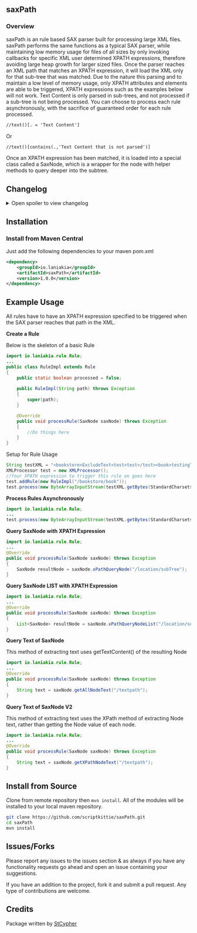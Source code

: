## saxPath


### Overview

saxPath is an rule based SAX parser built for processing large XML files. saxPath performs the same functions as a typical SAX parser, while maintaining low memory usage for files of all sizes by only invoking callbacks for specific XML user determined XPATH expressions, therefore avoiding large heap growth for larger sized files. Once the parser reaches an XML path that matches an XPATH expression, it will load the XML only for that sub-tree that was matched. Due to the nature this parsing and to maintain a low level of memory usage, only XPATH attributes and elements are able to be triggered, XPATH expressions such as the examples below will not work. Text Content is only parsed in sub-trees, and not processed if a sub-tree is not being processed. You can choose to process each rule asynchronously, with the sacrifice of guaranteed order for each rule processed.

```xml
//text()[. = 'Text Content']
```
Or

```xml
//text()[contains(.,'Text Content that is not parsed')]
```

Once an XPATH expression has been matched, it is loaded into a special class called a SaxNode, which is a wrapper for the node with helper methods to query deeper into the subtree.

## Changelog

<details> 
  <summary>Open spoiler to view changelog </summary>
  
### 1.0.0
- Initial release.
</details>


## Installation
### Install from Maven Central

Just add the following dependencies to your maven pom.xml

```xml
<dependency>
    <groupId>io.laniakia</groupId>
    <artifactId>saxPath</artifactId>
    <version>1.0.0</version>
</dependency>
```
## Example Usage

All rules have to have an XPATH expression specified to be triggered when the SAX parser reaches that path in the XML.

**Create a Rule**

Below is the skeleton of a basic Rule 

```java
import io.laniakia.rule.Rule;
...
public class RuleImpl extends Rule
{
	public static boolean processed = false;
	
	public RuleImpl(String path) throws Exception 
	{
		super(path);
	}

	@Override
	public void processRule(SaxNode saxNode) throws Exception 
	{
		//Do things here
	}
}
```

Setup for Rule Usage

```java
String testXML = "<bookstore>ExcludeText<test>test</test><book>testingText<testing123></testing123></book></bookstore>";
XMLProcessor test = new XMLProcessor();
//Your XPATH expression to trigger this rule on goes here
test.addRule(new RuleImpl("/bookstore/book"));
test.process(new ByteArrayInputStream(testXML.getBytes(StandardCharsets.UTF_8)));
```

**Process Rules Asynchronously**

```java
import io.laniakia.rule.Rule;
...
test.process(new ByteArrayInputStream(testXML.getBytes(StandardCharsets.UTF_8)), true);
```

**Query SaxNode with XPATH Expression**

```java
import io.laniakia.rule.Rule;
...
@Override
public void processRule(SaxNode saxNode) throws Exception 
{
	SaxNode resultNode = saxNode.xPathQueryNode("/location/subTree");
}
```

**Query SaxNode LIST with XPATH Expression**

```java
import io.laniakia.rule.Rule;
...
@Override
public void processRule(SaxNode saxNode) throws Exception 
{
	List<SaxNode> resultNode = saxNode.xPathQueryNodeList("/location/subTree");
}
```

**Query Text of SaxNode**

This method of extracting text uses getTextContent() of the resulting Node

```java
import io.laniakia.rule.Rule;
...
@Override
public void processRule(SaxNode saxNode) throws Exception 
{
	String text = saxNode.getAllNodeText("/textpath");
}
```

**Query Text of SaxNode V2**

This method of extracting text uses the XPath method of extracting Node text, rather than getting the Node value of each node.

```java
import io.laniakia.rule.Rule;
...
@Override
public void processRule(SaxNode saxNode) throws Exception 
{
	String text = saxNode.getXPathNodeText("/textpath");
}
```


## Install from Source

Clone from remote repository then `mvn install`. All of the modules will be installed to your local maven repository.

~~~bash
git clone https://github.com/scriptkittie/saxPath.git
cd saxPath
mvn install
~~~

## Issues/Forks
Please report any issues to the issues section & as always if you have any functionality requests go ahead and open an issue containing your suggestions.

If you have an addition to the project, fork it and submit a pull request. Any type of contributions are welcome.

## Credits
Package written by [StCypher](https://twitter.com/yo_scriptkittie/with_replies)
